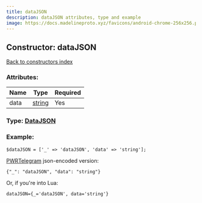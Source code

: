 ```yaml
---
title: dataJSON
description: dataJSON attributes, type and example
image: https://docs.madelineproto.xyz/favicons/android-chrome-256x256.png
---
```

## Constructor: dataJSON  
[Back to constructors index](index.md)



### Attributes:

| Name     |    Type       | Required |
|----------|---------------|----------|
|data|[string](../types/string.md) | Yes|



### Type: [DataJSON](../types/DataJSON.md)


### Example:

```
$dataJSON = ['_' => 'dataJSON', 'data' => 'string'];
```  

[PWRTelegram](https://pwrtelegram.xyz) json-encoded version:

```
{"_": "dataJSON", "data": "string"}
```


Or, if you're into Lua:  


```
dataJSON={_='dataJSON', data='string'}

```


